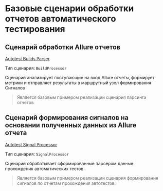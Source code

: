 # Базовые сценарии обработки отчетов автоматического тестирования

## Сценарий обработки Allure отчетов

[Autotest Builds Parser](Autotest%20Builds%20Parser.txt)

Тип сценария: `BuildProcessor`

Сценарий анализирует поступающие на вход Allure отчеты, формирует метрики и отправляет результаты в маршрутный узел формирования Сигналов

> Является базовым примером реализации сценария парсинга отчетов

## Сценарий формирования сигналов на основании полученных данных из Allure отчета

[Autotest Signal Processor](Autotest%20Signal%20Processor.txt)

Тип сценария: `SignalProcessor`

Сценарий обрабатывает сформированные парсером данные прохождения автоматических тестов.

> Является базовым примером реализации сценария формирования сигналов по отчетам прохождения автотестов.
